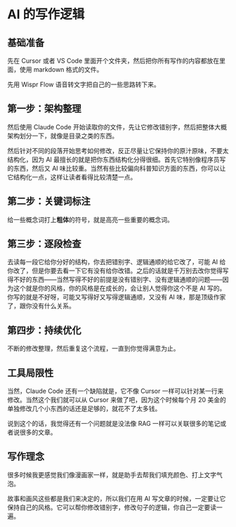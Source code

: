 # AI 的写作逻辑

## 基础准备

先在 Cursor 或者 VS Code 里面开个文件夹，然后把你所有写作的内容都放在里面，使用 markdown 格式的文件。

先用 Wispr Flow 语音转文字把自己的一些思路转下来。

## 第一步：架构整理

然后使用 Claude Code 开始读取你的文件，先让它修改错别字，然后把整体大概架构划分一下，就像是目录之类的东西。

然后针对不同的段落开始思考如何修改，反正尽量让它保持你的原汁原味，不要太结构化，因为 AI 最擅长的就是把你东西结构化分得很细。首先它特别像程序员写的东西，然后又 AI 味比较重。当然有些比较偏向科普知识方面的东西，你可以让它结构化一点，这样让读者看得比较清楚一点。

## 第二步：关键词标注

给一些概念词打上**粗体**的符号，就是高亮一些重要的概念词。

## 第三步：逐段检查

去读每一段它给你分好的结构，你去把错别字、逻辑通顺的给它改了，可能 AI 给你改了，但是你要去看一下它有没有给你改错。之后的话就是千万别去改你觉得写得不好的东西——当然写得不好的前提是没有错别字、没有逻辑通顺的问题——因为这个就是你的风格，你的风格是在成长的，会让别人觉得你这个不是 AI 写的。你写的就是不好呀，可能又写得好又写得逻辑通顺，又没有 AI 味，那是顶级作家了，跟你没有什么关系。

## 第四步：持续优化

不断的修改整理，然后重复这个流程，一直到你觉得满意为止。

## 工具局限性

当然，Claude Code 还有一个缺陷就是，它不像 Cursor 一样可以针对某一行来修改。当然这个我们就可以从 Cursor 来做了吧，因为这个时候每个月 20 美金的单独修改几个小东西的话还是足够的，就花不了太多钱。

说到这个的话，我觉得还有一个问题就是没法像 RAG 一样可以关联很多的笔记或者说很多的文章。

## 写作理念

很多时候我更感觉我们像漫画家一样，就是助手去帮我们填充颜色、打上文字气泡。

故事和画风这些都是我们来决定的，所以我们在用 AI 写文章的时候，一定要让它保持自己的风格。它可以帮你修改错别字，修改句子的逻辑，你自己一定要读一遍。
